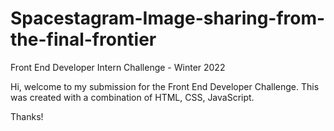 # Spacestagram-Image-sharing-from-the-final-frontier
Front End Developer Intern Challenge - Winter 2022

Hi, welcome to my submission for the Front End Developer Challenge.
This was created with a combination of HTML, CSS, JavaScript.

Thanks!
